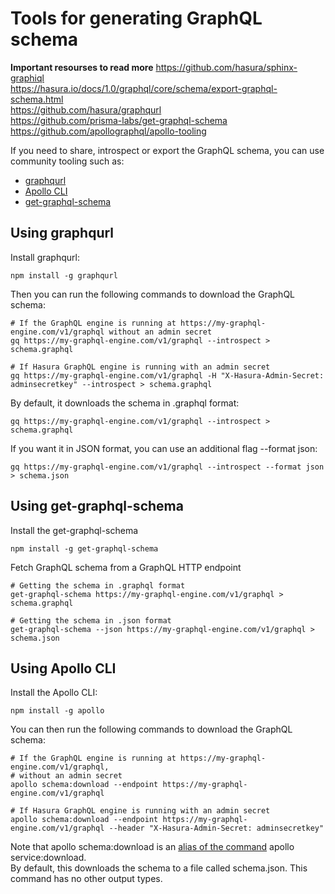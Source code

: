 
# Tools for generating GraphQL schema

**Important resourses to read more**
https://github.com/hasura/sphinx-graphiql  
https://hasura.io/docs/1.0/graphql/core/schema/export-graphql-schema.html  
https://github.com/hasura/graphqurl  
https://github.com/prisma-labs/get-graphql-schema  
https://github.com/apollographql/apollo-tooling  

If you need to share, introspect or export the GraphQL schema, you can use community tooling such as:
-   [graphqurl](https://github.com/hasura/graphqurl)
-   [Apollo CLI](https://github.com/apollographql/apollo-tooling)
-   [get-graphql-schema](https://github.com/prisma-labs/get-graphql-schema)
    

## Using **graphqurl**

Install graphqurl:

```
npm install -g graphqurl
```

Then you can run the following commands to download the GraphQL schema:

```
# If the GraphQL engine is running at https://my-graphql-engine.com/v1/graphql without an admin secret
gq https://my-graphql-engine.com/v1/graphql --introspect > schema.graphql

# If Hasura GraphQL engine is running with an admin secret
gq https://my-graphql-engine.com/v1/graphql -H "X-Hasura-Admin-Secret: adminsecretkey" --introspect > schema.graphql
```

By default, it downloads the schema in .graphql format:

```
gq https://my-graphql-engine.com/v1/graphql --introspect > schema.graphql
```

If you want it in JSON format, you can use an additional flag --format json:

```
gq https://my-graphql-engine.com/v1/graphql --introspect --format json > schema.json
```

## Using **get-graphql-schema**

Install the get-graphql-schema

```
npm install -g get-graphql-schema
```
Fetch GraphQL schema from a GraphQL HTTP endpoint

```
# Getting the schema in .graphql format
get-graphql-schema https://my-graphql-engine.com/v1/graphql > schema.graphql

# Getting the schema in .json format
get-graphql-schema --json https://my-graphql-engine.com/v1/graphql > schema.json
```

## Using **Apollo CLI**

Install the Apollo CLI:

```
npm install -g apollo
```

You can then run the following commands to download the GraphQL schema:

```
# If the GraphQL engine is running at https://my-graphql-engine.com/v1/graphql,
# without an admin secret
apollo schema:download --endpoint https://my-graphql-engine.com/v1/graphql

# If Hasura GraphQL engine is running with an admin secret
apollo schema:download --endpoint https://my-graphql-engine.com/v1/graphql --header "X-Hasura-Admin-Secret: adminsecretkey"
```
Note that apollo schema:download is an [alias of the command](https://github.com/apollographql/apollo-tooling#apollo-servicedownload-output) apollo service:download.  
By default, this downloads the schema to a file called schema.json. This command has no other output types.  
